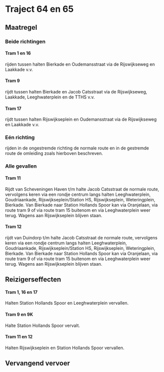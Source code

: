 # Traject 64 en 65 
## Maatregel
### Beide richtingen

#### Tram 1 en 16
rijden tussen halten Bierkade en Oudemansstraat via de Rijswijkseweg en Laakkade v.v.

#### Tram 9
rijdt tussen halten Bierkade en Jacob Catsstraat via de Rijswijkseweg, Laakkade, Leeghwaterplein en de TTHS v.v.

#### Tram 17
rijdt tussen halten Rijswijkseplein en Oudemansstraat via de Rijswijkseweg en Laakkade v.v.

### Eén richting
rijden in de ongestremde richting de normale route en in de gestremde route de omleiding zoals hierboven beschreven.

### Alle gevallen

#### Tram 11 
Rijdt van Scheveningen Haven t/m halte Jacob Catsstraat de normale route, vervolgens keren via een rondje centrum langs halten Leeghwaterplein, Goudriaankade, Rijswijkseplein/Station HS, Rijswijkseplein, Weteringplein, Bierkade. Van Bierkade naar Station Hollands Spoor kan via Oranjelaan, via route tram 9 of via route tram 15 buitenom en via Leeghwaterplein weer terug.
Wagens aan Rijswijkseplein blijven staan.

#### Tram 12
rijdt van Duindorp t/m halte Jacob Catsstraat de normale route, vervolgens keren via een rondje centrum langs halten Leeghwaterplein, Goudriaankade, Rijswijkseplein/Station HS, Rijswijkseplein, Weteringplein, Bierkade. Van Bierkade naar Station Hollands Spoor kan via Oranjelaan, via route tram 9 of via route tram 15 buitenom en via Leeghwaterplein weer terug.
Wagens aan Rijswijkseplein blijven staan.

## Reizigerseffecten

#### Tram 1, 16 en 17
Halten Station Hollands Spoor en Leeghwaterplein vervallen.

#### Tram 9 en 9K
Halte Station Hollands Spoor vervalt.

#### Tram 11 en 12
Halten Rijswijkseplein en Station Hollands Spoor vervallen.

## Vervangend vervoer

